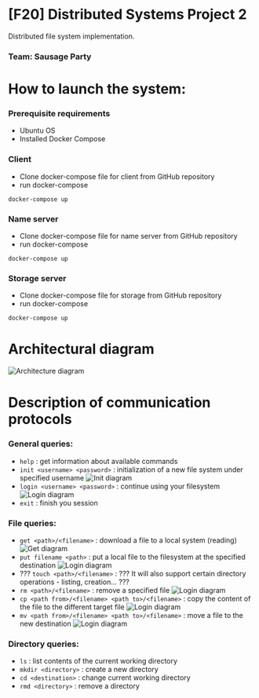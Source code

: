 # [F20] Distributed Systems Project 2
Distributed file system implementation.
### Team: Sausage Party

# How to launch the system:
### Prerequisite requirements
* Ubuntu OS
* Installed Docker Compose

### Client
* Clone docker-compose file for client from GitHub repository
* run docker-compose 
```
docker-compose up
```
### Name server
* Clone docker-compose file for name server from GitHub repository
* run docker-compose 
```
docker-compose up
```
### Storage server
* Clone docker-compose file for storage from GitHub repository
* run docker-compose 
```
docker-compose up
```
# Architectural diagram
![Architecture diagram](https://i.ibb.co/m4SrnHb/123456.png)

# Description of communication protocols
### General queries:  
* ```help```                                                      : get information about available commands
* ```init <username> <password>```                                : initialization of a new file system under specified username
![Init diagram](https://i.ibb.co/X4Fn456/INIT.png)
* ```login <username> <password>```                               : continue using your filesystem
![Login diagram](https://i.ibb.co/28Wnvmm/login.png)
* ```exit```                                                      : finish you session

### File queries:
* ```get <path>/<filename>```                                     : download a file to a local system (reading)
![Get diagram](https://i.ibb.co/vV7Wphj/get.png)
* ```put filename <path>```                                       : put a local file to the filesystem at the specified destination
![Login diagram](https://i.ibb.co/SBMhcnP/put.png)
* ??? ```touch <path>/<filename>```                               : ??? It will also support certain directory operations - listing, creation... ???
* ```rm <path>/<filename>```                                      : remove a specified file
![Login diagram]()
* ```cp <path from>/<filename> <path to>/<filename>```            : copy the content of the file to the different target file
![Login diagram]()
* ```mv <path from>/<filename> <path to>/<filename>```            : move a file to the new destination
![Login diagram]()

### Directory queries:
* ```ls```                                                        : list contents of the current working directory
* ```mkdir <directory>```                                         : create a new directory
* ```cd <destination>```                                          : change current working directory  
* ```rmd <directory>```                                           : remove a directory
